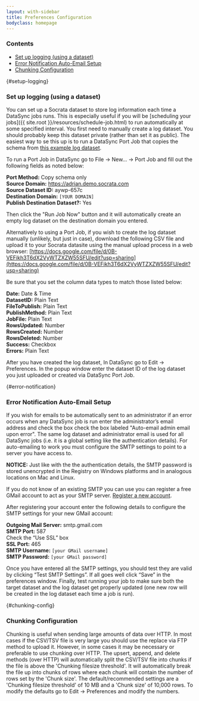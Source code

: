 ```yaml
---
layout: with-sidebar
title: Preferences Configuration
bodyclass: homepage
---
```


### Contents
- [Set up logging (using a dataset)](#setup-logging)
- [Error Notification Auto-Email Setup](#error-notification)
- [Chunking Configuration](#chunking-config)

{#setup-logging}

### Set up logging (using a dataset)

You can set up a Socrata dataset to store log information each time a DataSync jobs runs. This is especially useful if you will be [scheduling your jobs]({{ site.root }}/resources/schedule-job.html) to run automatically at some specified interval. You first need to manually create a log dataset. You should probably keep this dataset private (rather than set it as public). The easiest way to se this up is to run a DataSync Port Job that copies the schema from [this example log dataset](https://adrian.demo.socrata.com/dataset/DataSync-Log/aywp-657c).

To run a Port Job in DataSync go to File -> New... -> Port Job and fill out the following fields as noted below:

**Port Method:** Copy schema only  
**Source Domain:** https://adrian.demo.socrata.com  
**Source Dataset ID:** aywp-657c  
**Destination Domain:** `[YOUR DOMAIN]`  
**Publish Destination Dataset?:** Yes  

Then click the "Run Job Now" button and it will automatically create an empty log dataset on the destination domain you entered.

Alternatively to using a Port Job, if you wish to create the log dataset manually (unlikely, but just in case), download the following CSV file and upload it to your Socrata datasite using the manual upload process in a web browser:
[https://docs.google.com/file/d/0B-VEFikh3T6dX2VyWTZXZW55SFU/edit?usp=sharing](https://docs.google.com/file/d/0B-VEFikh3T6dX2VyWTZXZW55SFU/edit?usp=sharing)

Be sure that you set the column data types to match those listed below:

**Date:** Date & Time  
**DatasetID:** Plain Text  
**FileToPublish:** Plain Text  
**PublishMethod:** Plain Text  
**JobFile:** Plain Text  
**RowsUpdated:** Number  
**RowsCreated:** Number  
**RowsDeleted:** Number  
**Success:** Checkbox  
**Errors:** Plain Text  

After you have created the log dataset, In DataSync go to Edit -> Preferences. In the popup window enter the dataset ID of the log dataset you just uploaded or created via DataSync Port Job.

{#error-notification}

### Error Notification Auto-Email Setup

If you wish for emails to be automatically sent to an administrator if an error occurs when any DataSync job is run enter the administrator’s email address and check the box check the box labeled "Auto-email admin email upon error". The same log dataset and administrator email is used for all DataSync jobs (i.e. it is a global setting like the authentication details). For auto-emailing to work you must configure the SMTP settings to point to a server you have access to.

**NOTICE:** Just like with the the authentication details, the SMTP password is stored unencrypted in the Registry on Windows platforms and in analogous locations on Mac and Linux.

If you do not know of an existing SMTP you can use you can register a free GMail account to act as your SMTP server. [Register a new account](https://accounts.google.com/SignUp?service=mail).

After registering your account enter the following details to configure the SMTP settings for your new GMail account:

**Outgoing Mail Server:** smtp.gmail.com  
**SMTP Port:** 587  
Check the “Use SSL” box  
**SSL Port:** 465  
**SMTP Username:** `[your GMail username]`  
**SMTP Password:** `[your GMail password]`  

Once you have entered all the SMTP settings, you should test they are valid by clicking “Test SMTP Settings”. If all goes well click “Save” in the preferences window. Finally, test running your job to make sure both the target dataset and the log dataset get properly updated (one new row will be created in the log dataset each time a job is run).

{#chunking-config}

### Chunking Configuration 

Chunking is useful when sending large amounts of data over HTTP. In most cases if the CSV/TSV file is very large you should use the replace via FTP method to upload it. However, in some cases it may be necessary or preferable to use chunking over HTTP. The upsert, append, and delete methods (over HTTP) will automatically split the CSV/TSV file into chunks if the file is above the 'Chunking filesize threshold'. It will automatically break the file up into chunks of rows where each chunk will contain the number of rows set by the 'Chunk size'. The default/recommended settings are a 'Chunking filesize threshold' of 10 MB and a 'Chunk size' of 10,000 rows. To modify the defaults go to Edit -> Preferences and modify the numbers.
